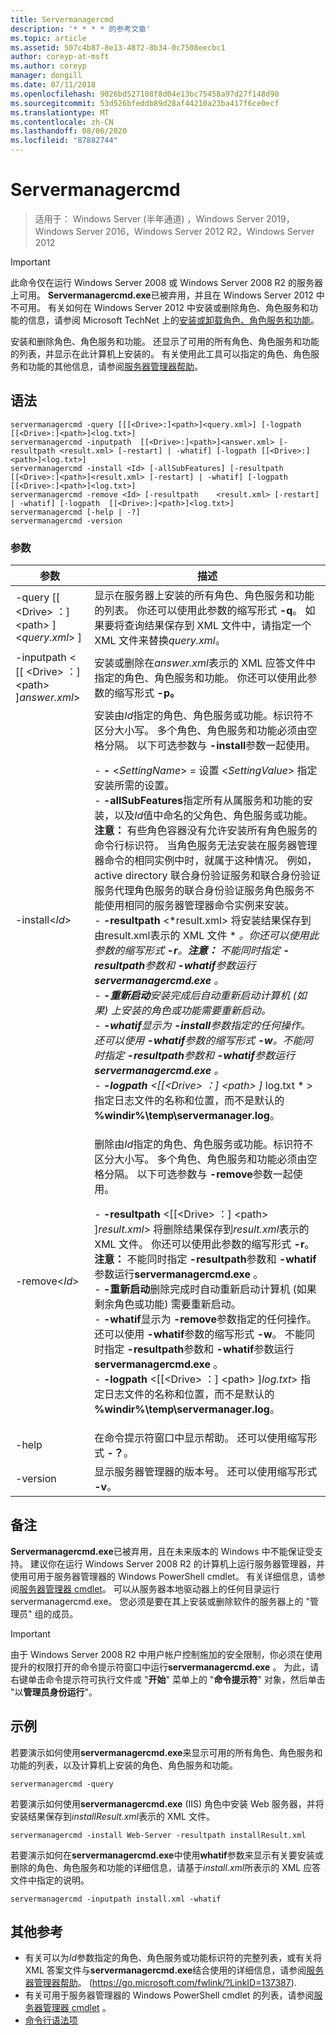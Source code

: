 ```yaml
---
title: Servermanagercmd
description: '* * * * 的参考文章'
ms.topic: article
ms.assetid: 507c4b87-8e13-4872-8b34-0c7508eecbc1
author: coreyp-at-msft
ms.author: coreyp
manager: dongill
ms.date: 07/11/2018
ms.openlocfilehash: 9026bd527108f8d04e13bc75458a97d27f148d90
ms.sourcegitcommit: 53d526bfeddb89d28af44210a23ba417f6ce0ecf
ms.translationtype: MT
ms.contentlocale: zh-CN
ms.lasthandoff: 08/06/2020
ms.locfileid: "87882744"
---
```

# <a name="servermanagercmd"></a>Servermanagercmd

> 适用于： Windows Server (半年通道) ，Windows Server 2019，Windows Server 2016，Windows Server 2012 R2，Windows Server 2012

> [!IMPORTANT]
> 此命令仅在运行 Windows Server 2008 或 Windows Server 2008 R2 的服务器上可用。 **Servermanagercmd.exe**已被弃用，并且在 Windows Server 2012 中不可用。 有关如何在 Windows Server 2012 中安装或删除角色、角色服务和功能的信息，请参阅 Microsoft TechNet 上的[安装或卸载角色、角色服务和功能](https://go.microsoft.com/fwlink/?LinkID=239563)。

安装和删除角色、角色服务和功能。 还显示了可用的所有角色、角色服务和功能的列表，并显示在此计算机上安装的。 有关使用此工具可以指定的角色、角色服务和功能的其他信息，请参阅[服务器管理器帮助](https://go.microsoft.com/fwlink/?LinkID=137387)。

## <a name="syntax"></a>语法
```
servermanagercmd -query [[[<Drive>:]<path>]<query.xml>] [-logpath   [[<Drive>:]<path>]<log.txt>]
servermanagercmd -inputpath  [[<Drive>:]<path>]<answer.xml> [-resultpath <result.xml> [-restart] | -whatif] [-logpath [[<Drive>:]<path>]<log.txt>]
servermanagercmd -install <Id> [-allSubFeatures] [-resultpath   [[<Drive>:]<path>]<result.xml> [-restart] | -whatif] [-logpath   [[<Drive>:]<path>]<log.txt>]
servermanagercmd -remove <Id> [-resultpath    <result.xml> [-restart] | -whatif] [-logpath  [[<Drive>:]<path>]<log.txt>]
servermanagercmd [-help | -?]
servermanagercmd -version
```

### <a name="parameters"></a>参数

|                   参数                    |                                                                                                                                                                                                                                                                                                                                                                                                                                                                                                                                                                                                                                                                                                                                                                                                                                                                                                                                                                描述                                                                                                                                                                                                                                                                                                                                                                                                                                                                                                                                                                                                                                                                                                                                                                                                                                                                                                                                                                 |
|------------------------------------------------|--------------------------------------------------------------------------------------------------------------------------------------------------------------------------------------------------------------------------------------------------------------------------------------------------------------------------------------------------------------------------------------------------------------------------------------------------------------------------------------------------------------------------------------------------------------------------------------------------------------------------------------------------------------------------------------------------------------------------------------------------------------------------------------------------------------------------------------------------------------------------------------------------------------------------------------------------------------------------------------------------------------------------------------------------------------------------------------------------------------------------------------------------------------------------------------------------------------------------------------------------------------------------------------------------------------------------------------------------------------------------------------------------------------------------------------------------------------------------------------------------------------------------------------------------------------------------------------------------------------------------------------------------------------------------------------------------------------------------------------------------------------------------------------------------------------------------------------------------------------------------------------------------------------------------------------------|
|  -query [[ \<Drive> ：] \<path> ] \<*query.xml*> ]   |                                                                                                                                                                                                                                                                                                                                                                                                                                                                                                                                                                                                                                                                                                                                                                                                                                显示在服务器上安装的所有角色、角色服务和功能的列表。 你还可以使用此参数的缩写形式 **-q**。 如果要将查询结果保存到 XML 文件中，请指定一个 XML 文件来替换*query.xml*。                                                                                                                                                                                                                                                                                                                                                                                                                                                                                                                                                                                                                                                                                                                                                                                                                                |
| -inputpath < [[ \<Drive> ：] \<path> ]*answer.xml*> |                                                                                                                                                                                                                                                                                                                                                                                                                                                                                                                                                                                                                                                                                                                                                                                                                                                                             安装或删除在*answer.xml*表示的 XML 应答文件中指定的角色、角色服务和功能。 你还可以使用此参数的缩写形式 **-p。**                                                                                                                                                                                                                                                                                                                                                                                                                                                                                                                                                                                                                                                                                                                                                                                                                                                                             |
|                -install\<*Id*>                | 安装由*Id*指定的角色、角色服务或功能。标识符不区分大小写。 多个角色、角色服务和功能必须由空格分隔。 以下可选参数与 **-install**参数一起使用。<p>-   **-** \<*SettingName*> = 设置 \<*SettingValue*>  指定安装所需的设置。<br />-   **-allSubFeatures**指定所有从属服务和功能的安装，以及*Id*值中命名的父角色、角色服务或功能。 **注意：**    有些角色容器没有允许安装所有角色服务的命令行标识符。 当角色服务无法安装在服务器管理器命令的相同实例中时，就属于这种情况。 例如，active directory 联合身份验证服务和联合身份验证服务代理角色服务的联合身份验证服务角色服务不能使用相同的服务器管理器命令实例来安装。<br />-   **-resultpath** \<*result.xml>  将安装结果保存到由result.xml表示的 XML 文件 \* *。你还可以使用此参数的缩写形式 **-r**。**注意：**    不能同时指定 **-resultpath**参数和 **-whatif**参数运行**servermanagercmd.exe** 。 <br /> -   **-重新启动**安装完成后自动重新启动计算机 (如果) 上安装的角色或功能需要重新启动。 <br /> -   **-whatif**显示为 **-install**参数指定的任何操作。还可以使用 **-whatif**参数的缩写形式 **-w**。不能同时指定 **-resultpath**参数和 **-whatif**参数运行**servermanagercmd.exe** 。 <br /> -   **-logpath** \<[[\<Drive> ：] \<path> ]* log.txt * > 指定日志文件的名称和位置，而不是默认的 **%windir%\temp\servermanager.log**。 |
|                -remove\<*Id*>                 |                                                                                                                                                                                                                                                                                                                                                                     删除由*Id*指定的角色、角色服务或功能。标识符不区分大小写。 多个角色、角色服务和功能必须由空格分隔。 以下可选参数与 **-remove**参数一起使用。<p>-   **-resultpath** \<[[\<Drive> ：] \<path> ]*result.xml*> 将删除结果保存到*result.xml*表示的 XML 文件。 你还可以使用此参数的缩写形式 **-r**。 **注意：**    不能同时指定 **-resultpath**参数和 **-whatif**参数运行**servermanagercmd.exe** 。<br />-   **-重新启动**删除完成时自动重新启动计算机 (如果剩余角色或功能) 需要重新启动。<br />-   **-whatif**显示为 **-remove**参数指定的任何操作。 还可以使用 **-whatif**参数的缩写形式 **-w**。 不能同时指定 **-resultpath**参数和 **-whatif**参数运行**servermanagercmd.exe** 。<br />-   **-logpath** \<[[\<Drive> ：] \<path> ]*log.txt*> 指定日志文件的名称和位置，而不是默认的 **%windir%\temp\servermanager.log**。                                                                                                                                                                                                                                                                                                                                                                      |
|                     -help                      |                                                                                                                                                                                                                                                                                                                                                                                                                                                                                                                                                                                                                                                                                                                                                                                                                                                                                                                            在命令提示符窗口中显示帮助。 还可以使用缩写形式 **-？**。                                                                                                                                                                                                                                                                                                                                                                                                                                                                                                                                                                                                                                                                                                                                                                                                                                                                                                                            |
|                    -version                    |                                                                                                                                                                                                                                                                                                                                                                                                                                                                                                                                                                                                                                                                                                                                                                                                                                                                                                                            显示服务器管理器的版本号。 还可以使用缩写形式 **-v**。                                                                                                                                                                                                                                                                                                                                                                                                                                                                                                                                                                                                                                                                                                                                                                                                                                                                                                                            |

## <a name="remarks"></a>备注
**Servermanagercmd.exe**已被弃用，且在未来版本的 Windows 中不能保证受支持。 建议你在运行 Windows Server 2008 R2 的计算机上运行服务器管理器，并使用可用于服务器管理器的 Windows PowerShell cmdlet。 有关详细信息，请参阅[服务器管理器 cmdlet](https://go.microsoft.com/fwlink/?LinkID=137653)。
可以从服务器本地驱动器上的任何目录运行 servermanagercmd.exe。 您必须是要在其上安装或删除软件的服务器上的 "管理员" 组的成员。

> [!IMPORTANT]
> 由于 Windows Server 2008 R2 中用户帐户控制施加的安全限制，你必须在使用提升的权限打开的命令提示符窗口中运行**servermanagercmd.exe** 。 为此，请右键单击命令提示符可执行文件或 "**开始**" 菜单上的 "**命令提示符**" 对象，然后单击 "以**管理员身份运行**"。

## <a name="examples"></a>示例
若要演示如何使用**servermanagercmd.exe**来显示可用的所有角色、角色服务和功能的列表，以及计算机上安装的角色、角色服务和功能。
```
servermanagercmd -query
```
若要演示如何使用**servermanagercmd.exe** (IIS) 角色中安装 Web 服务器，并将安装结果保存到*installResult.xml*表示的 XML 文件。
```
servermanagercmd -install Web-Server -resultpath installResult.xml
```
若要演示如何在**servermanagercmd.exe**中使用**whatif**参数来显示有关要安装或删除的角色、角色服务和功能的详细信息，请基于*install.xml*所表示的 XML 应答文件中指定的说明。
```
servermanagercmd -inputpath install.xml -whatif
```

## <a name="additional-references"></a>其他参考
-   有关可以为*Id*参数指定的角色、角色服务或功能标识符的完整列表，或有关将 XML 答案文件与**servermanagercmd.exe**结合使用的详细信息，请参阅[服务器管理器帮助](https://go.microsoft.com/fwlink/?LinkID=137387)。 (https://go.microsoft.com/fwlink/?LinkID=137387).
-   有关可用于服务器管理器的 Windows PowerShell cmdlet 的列表，请参阅[服务器管理器 cmdlet](https://go.microsoft.com/fwlink/?LinkID=137653) 。
- [命令行语法项](command-line-syntax-key.md)
